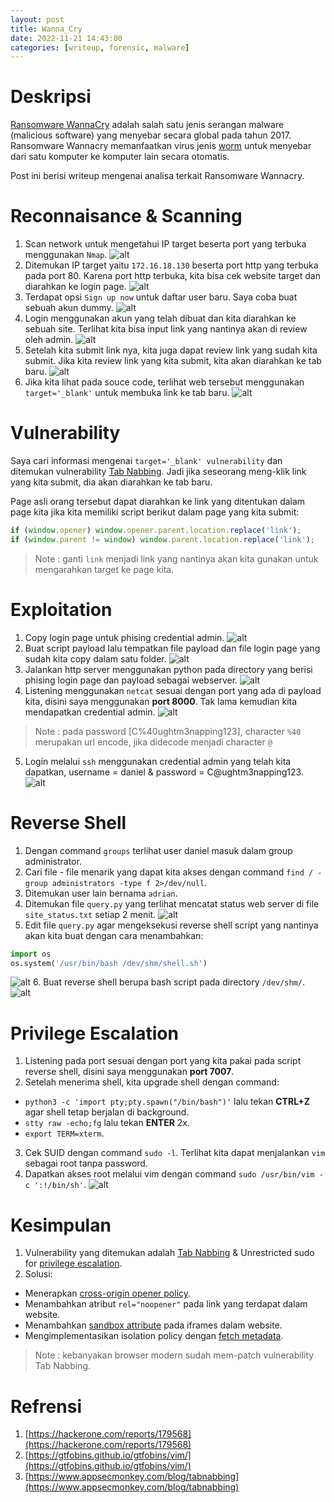 ```yaml
---
layout: post
title: Wanna_Cry
date: 2022-11-21 14:43:00
categories: [writeup, forensic, malware]
---
```


# Deskripsi

[Ransomware WannaCry](https://www.kaspersky.com/resource-center/threats/ransomware-wannacry) adalah salah satu jenis serangan malware (malicious software) yang menyebar secara global pada tahun 2017. Ransomware Wannacry memanfaatkan virus jenis [worm](https://www.fortinet.com/resources/cyberglossary/worm-virus) untuk menyebar dari satu komputer ke komputer lain secara otomatis. 

Post ini berisi writeup mengenai analisa terkait Ransomware Wannacry.

# Reconnaisance & Scanning
1. Scan network untuk mengetahui IP target beserta port yang terbuka menggunakan `Nmap`.
![alt](/blog/pic/napping/1.png)
2. Ditemukan IP target yaitu `172.16.18.130` beserta port http yang terbuka pada port 80. Karena port http terbuka, kita bisa cek website target dan diarahkan ke login page.
![alt](/blog/pic/napping/2.png)
3. Terdapat opsi `Sign up now` untuk daftar user baru. Saya coba buat sebuah akun dummy.
![alt](/blog/pic/napping/3.png)
4. Login menggunakan akun yang telah dibuat dan kita diarahkan ke sebuah site. Terlihat kita bisa input link yang nantinya akan di review oleh admin.
![alt](/blog/pic/napping/4.png)
5. Setelah kita submit link nya, kita juga dapat review link yang sudah kita submit. Jika kita review link yang kita submit, kita akan diarahkan ke tab baru.
![alt](/blog/pic/napping/5.png)
6. Jika kita lihat pada souce code, terlihat web tersebut menggunakan `target='_blank'` untuk membuka link ke tab baru. 
![alt](/blog/pic/napping/6.png)

# Vulnerability
Saya cari informasi mengenai `target='_blank' vulnerability` dan ditemukan vulnerability [Tab Nabbing](https://www.grcelearning.com/blog/what-is-tabnabbing-how-it-works-and-what-you-can-do-to-prevent-it). Jadi jika seseorang meng-klik link yang kita submit, dia akan diarahkan ke tab baru.

Page asli orang tersebut dapat diarahkan ke link yang ditentukan dalam page kita jika kita memiliki script berikut dalam page yang kita submit:
```js
if (window.opener) window.opener.parent.location.replace('link');
if (window.parent != window) window.parent.location.replace('link');
```
> Note : ganti `link` menjadi link yang nantinya akan kita gunakan untuk mengarahkan target ke page kita.

# Exploitation
1. Copy login page untuk phising credential admin.
![alt](/blog/pic/napping/8.png)
2. Buat script payload lalu tempatkan file payload dan file login page yang sudah kita copy dalam satu folder.
![alt](/blog/pic/napping/9.png)
3. Jalankan http server menggunakan python pada directory yang berisi phising login page dan payload sebagai webserver.
![alt](/blog/pic/napping/11.png)
4. Listening menggunakan `netcat` sesuai dengan port yang ada di payload kita, disini saya menggunakan **port 8000**. Tak lama kemudian kita mendapatkan credential admin.
![alt](/blog/pic/napping/10.png)
>  Note : pada password [C%40ughtm3napping123], character `%40` merupakan url encode, jika didecode menjadi character `@`
5. Login melalui `ssh` menggunakan credential admin yang telah kita dapatkan, username = daniel & password = C@ughtm3napping123.
![alt](/blog/pic/napping/12.png)

# Reverse Shell
1. Dengan command `groups` terlihat user daniel masuk dalam group administrator.
2. Cari file - file menarik yang dapat kita akses dengan command `find / -group administrators -type f 2>/dev/null`.
3. Ditemukan user lain bernama `adrian`.
4. Ditemukan file `query.py` yang terlihat mencatat status web server di file `site_status.txt` setiap 2 menit.
![alt](/blog/pic/napping/13.png)
5. Edit file `query.py` agar mengeksekusi reverse shell script yang nantinya akan kita buat dengan cara menambahkan:
```python
import os
os.system('/usr/bin/bash /dev/shm/shell.sh')
```
![alt](/blog/pic/napping/13,5.png)
6. Buat reverse shell berupa bash script pada directory `/dev/shm/`.
![alt](/blog/pic/napping/14.png)

# Privilege Escalation
1. Listening pada port sesuai dengan port yang kita pakai pada script reverse shell, disini saya menggunakan **port 7007**.
2. Setelah menerima shell, kita upgrade shell dengan command:
- `python3 -c 'import pty;pty.spawn("/bin/bash")'` lalu tekan **CTRL+Z** agar shell tetap berjalan di background.
- `stty raw -echo;fg` lalu tekan **ENTER** 2x.
- `export TERM=xterm`.
3. Cek SUID dengan command `sudo -l`. Terlihat kita dapat menjalankan `vim` sebagai root tanpa password.
4. Dapatkan akses root melalui vim dengan command `sudo /usr/bin/vim -c ':!/bin/sh'`.
![alt](/blog/pic/napping/15.png)

# Kesimpulan
1. Vulnerability yang ditemukan adalah [Tab Nabbing](https://www.grcelearning.com/blog/what-is-tabnabbing-how-it-works-and-what-you-can-do-to-prevent-it) & Unrestricted sudo for [privilege escalation](https://knowledge-base.secureflag.com/vulnerabilities/broken_authorization/privilege_escalation_linux.html).
2. Solusi:
- Menerapkan [cross-origin opener policy](https://developer.mozilla.org/en-US/docs/Web/HTTP/Headers/Cross-Origin-Opener-Policy).
- Menambahkan atribut `rel="noopener"` pada link yang terdapat dalam website.
- Menambahkan [sandbox attribute](https://www.w3schools.com/tags/att_sandbox.asp) pada iframes dalam website.
- Mengimplementasikan isolation policy dengan [fetch metadata](https://www.appsecmonkey.com/blog/fetch-metadata).

> Note : kebanyakan browser modern sudah mem-patch vulnerability Tab Nabbing.

# Refrensi
1. [https://hackerone.com/reports/179568](https://hackerone.com/reports/179568)
2. [https://gtfobins.github.io/gtfobins/vim/](https://gtfobins.github.io/gtfobins/vim/)
3. [https://www.appsecmonkey.com/blog/tabnabbing](https://www.appsecmonkey.com/blog/tabnabbing)
